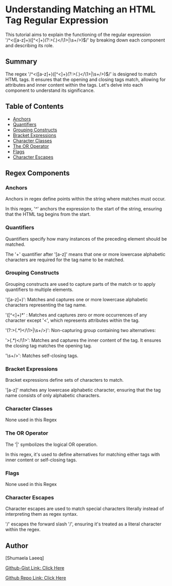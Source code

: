 # Understanding Matching an HTML Tag Regular Expression

This tutorial aims to explain the functioning of the regular expression '/^<([a-z]+)([^<]+)*(?:>(.*)<\/\1>|\s+\/>)$/' by breaking down each component and describing its role.

## Summary

The regex '/^<([a-z]+)([^<]+)*(?:>(.*)<\/\1>|\s+\/>)$/' is designed to match HTML tags. It ensures that the opening and closing tags match, allowing for attributes and inner content within the tags. Let's delve into each component to understand its significance.

## Table of Contents

- [Anchors](#anchors)
- [Quantifiers](#quantifiers)
- [Grouping Constructs](#grouping-constructs)
- [Bracket Expressions](#bracket-expressions)
- [Character Classes](#character-classes)
- [The OR Operator](#the-or-operator)
- [Flags](#flags)
- [Character Escapes](#character-escapes)

## Regex Components

### Anchors
Anchors in regex define points within the string where matches must occur. 

In this regex, '^' anchors the expression to the start of the string, ensuring that the HTML tag begins from the start.  

### Quantifiers
Quantifiers specify how many instances of the preceding element should be matched. 

The '+' quantifier after '[a-z]' means that one or more lowercase alphabetic characters are required for the tag name to be matched.

### Grouping Constructs
Grouping constructs are used to capture parts of the match or to apply quantifiers to multiple elements.

'([a-z]+)': Matches and captures one or more lowercase alphabetic characters representing the tag name.

'([^<]+)*' : Matches and captures zero or more occurrences of any character except '<', which represents attributes within the tag.

'(?:>(.*)<\/\1>|\s+\/>)': Non-capturing group containing two alternatives:

'>(.*)<\/\1>': Matches and captures the inner content of the tag. It ensures the closing tag matches the opening tag.

'\s+\/>': Matches self-closing tags.

### Bracket Expressions
Bracket expressions define sets of characters to match. 

'[a-z]' matches any lowercase alphabetic character, ensuring that the tag name consists of only alphabetic characters.

### Character Classes
None used in this Regex

### The OR Operator
The '|' symbolizes the logical OR operation. 

In this regex, it's used to define alternatives for matching either tags with inner content or self-closing tags.

### Flags
None used in this Regex

### Character Escapes
Character escapes are used to match special characters literally instead of interpreting them as regex syntax. 

'\/' escapes the forward slash '/', ensuring it's treated as a literal character within the regex.

## Author
[Shumaela Laeeq]

[Github-Gist Link: Click Here](https://gist.github.com/shumaela/9be3650dafa90f142db27ee2b34a4be4)

[Github Repo Link: Click Here](https://github.com/shumaela/sh-Regextutorial)